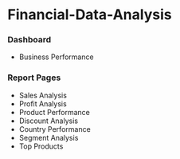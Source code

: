 # Financial-Data-Analysis

### Dashboard
- Business Performance

### Report Pages
- Sales Analysis
- Profit Analysis
- Product Performance
- Discount Analysis
- Country Performance
- Segment Analysis
- Top Products
